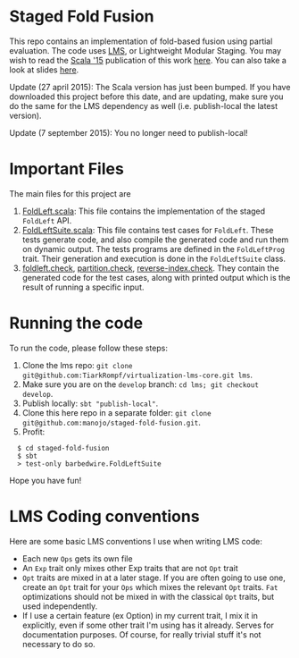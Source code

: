 Staged Fold Fusion
==================

This repo contains an implementation of fold-based fusion using partial evaluation.
The code uses [LMS](http://scala-lms.github.io), or Lightweight
Modular Staging. You may wish to read the [Scala '15](http://lampwww.epfl.ch/~hmiller/scala2015/)
publication of this work [here](http://infoscience.epfl.ch/record/209021/files/p41-jonnalagedda.pdf).
You can also take a look at slides [here](http://lampwww.epfl.ch/~hmiller/scala2015/slides/fold_based_fusion.pdf).

Update (27 april 2015): The Scala version has just been bumped. If you have
downloaded this project before this date, and are updating, make sure you do the
same for the LMS dependency as well (i.e. publish-local the latest version).

Update (7 september 2015): You no longer need to publish-local!

Important Files
===============

The main files for this project are

  1. [FoldLeft.scala](https://github.com/manojo/staged-fold-fusion/blob/master/src/main/scala/barbedwire/FoldLeft.scala):
  This file contains the implementation of the staged `FoldLeft` API.
  2. [FoldLeftSuite.scala](https://github.com/manojo/staged-fold-fusion/blob/master/src/test/scala/barbedwire/FoldLeftSuite.scala):
  This file contains test cases for `FoldLeft`. These tests generate code, and also
  compile the generated code and run them on dynamic output. The tests programs
  are defined in the `FoldLeftProg` trait.
  Their generation and execution is done in the `FoldLeftSuite` class.
  3. [foldleft.check](https://github.com/manojo/staged-fold-fusion/blob/master/test-out/foldleft.check),
  [partition.check](https://github.com/manojo/staged-fold-fusion/blob/master/test-out/partition.check),
  [reverse-index.check](https://github.com/manojo/staged-fold-fusion/blob/master/test-out/reverse-index.check).
  They contain the generated code for the test cases, along with printed output
  which is the result of running a specific input.

Running the code
================
To run the code, please follow these steps:

  1. Clone the lms repo: `git clone git@github.com:TiarkRompf/virtualization-lms-core.git lms`.
  2. Make sure you are on the `develop` branch: `cd lms; git checkout develop`.
  3. Publish locally: `sbt "publish-local"`.
  4. Clone this here repo in a separate folder: `git clone git@github.com:manojo/staged-fold-fusion.git`.
  5. Profit:
  ```
    $ cd staged-fold-fusion
    $ sbt
    > test-only barbedwire.FoldLeftSuite
  ```

Hope you have fun!


LMS Coding conventions
======================

Here are some basic LMS conventions I use when writing LMS code:

  * Each new `Ops` gets its own file
  * An `Exp` trait only mixes other Exp traits that are not `Opt` trait
  * `Opt` traits are mixed in at a later stage. If you are often going to
    use one, create an `Opt` trait for your `Ops` which mixes the relevant
    `Opt` traits. `Fat` optimizations should not be mixed in with the classical
    `Opt` traits, but used independently.
  * If I use a certain feature (ex Option) in my current trait, I mix it in
    explicitly, even if some other trait I'm using has it already. Serves for
    documentation purposes. Of course, for really trivial stuff it's not necessary
    to do so.

